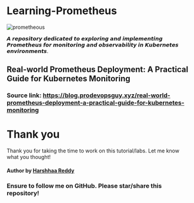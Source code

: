 # Learning-Prometheus

![prometheous](https://imgur.com/EZe96QW.png)

𝘼 𝙧𝙚𝙥𝙤𝙨𝙞𝙩𝙤𝙧𝙮 𝙙𝙚𝙙𝙞𝙘𝙖𝙩𝙚𝙙 𝙩𝙤 𝙚𝙭𝙥𝙡𝙤𝙧𝙞𝙣𝙜 𝙖𝙣𝙙 𝙞𝙢𝙥𝙡𝙚𝙢𝙚𝙣𝙩𝙞𝙣𝙜 𝙋𝙧𝙤𝙢𝙚𝙩𝙝𝙚𝙪𝙨 𝙛𝙤𝙧 𝙢𝙤𝙣𝙞𝙩𝙤𝙧𝙞𝙣𝙜 𝙖𝙣𝙙 𝙤𝙗𝙨𝙚𝙧𝙫𝙖𝙗𝙞𝙡𝙞𝙩𝙮 𝙞𝙣 𝙆𝙪𝙗𝙚𝙧𝙣𝙚𝙩𝙚𝙨 𝙚𝙣𝙫𝙞𝙧𝙤𝙣𝙢𝙚𝙣𝙩𝙨.

## Real-world Prometheus Deployment: A Practical Guide for Kubernetes Monitoring

### Source link: https://blog.prodevopsguy.xyz/real-world-prometheus-deployment-a-practical-guide-for-kubernetes-monitoring

# Thank you
Thank you for taking the time to work on this tutorial/labs. Let me know what you thought!

#### Author by [Harshhaa Reddy](https://github.com/NotHarshhaa)

### Ensure to follow me on GitHub. Please star/share this repository!
